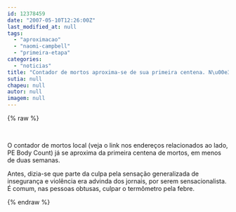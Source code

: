 ```yaml
---
id: 12378459
date: "2007-05-10T12:26:00Z"
last_modified_at: null
tags:
  - "aproximacao"
  - "naomi-campbell"
  - "primeira-etapa"
categories:
  - "noticias"
title: "Contador de mortos aproxima-se de sua primeira centena. N\u00e3o h\u00e1 o que comemorar"
sutia: null
chapeu: null
autor: null
imagem: null
---
```

{% raw %}
<p><p>&nbsp;</p></p>
<p><p>O contador de mortos local (veja o link nos endere&ccedil;os relacionados ao lado, PE Body Count) j&aacute; se aproxima da primeira centena de mortos, em menos de duas semanas.</p></p>
<p><p>Antes, dizia-se que parte da culpa pela sensa&ccedil;&atilde;o generalizada de inseguran&ccedil;a e&nbsp;viol&ecirc;ncia era advinda dos jornais, por serem sensacionalista. &Eacute; comum, nas pessoas obtusas, culpar o term&ocirc;metro pela febre.</p> </p>
{% endraw %}